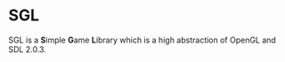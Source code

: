SGL
===
SGL is a <b>S</b>imple <b>G</b>ame <b>L</b>ibrary which is a high abstraction of OpenGL and SDL 2.0.3.
